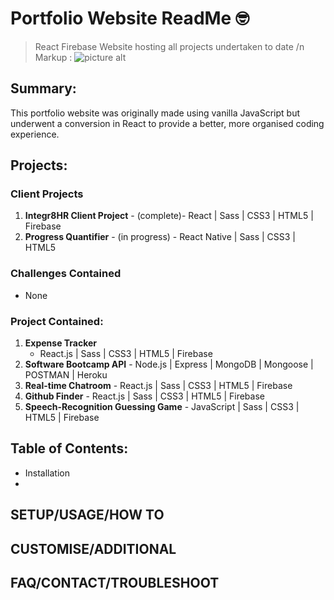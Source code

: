 
# Portfolio Website ReadMe :nerd_face:
> React Firebase Website hosting all projects undertaken to date
/n Markup : ![picture alt](http://via.placeholder.com/200x150 "Title is optional")

## Summary:
This portfolio website was originally made using vanilla JavaScript but underwent a conversion in React to provide a better, more organised coding experience.

## Projects:
### Client Projects
1. __Integr8HR Client Project__ - (complete)- React | Sass | CSS3 | HTML5 | Firebase
2. __Progress Quantifier__ - (in progress) - React Native | Sass | CSS3 | HTML5

### Challenges Contained
- None

### Project Contained:
1. __Expense Tracker__ 
   - React.js | Sass | CSS3 | HTML5 | Firebase
2. __Software Bootcamp API__ - Node.js | Express | MongoDB | Mongoose | POSTMAN | Heroku 
3. __Real-time Chatroom__ - React.js | Sass | CSS3 | HTML5 | Firebase
4. __Github Finder__ - React.js | Sass | CSS3 | HTML5 | Firebase
5. __Speech-Recognition Guessing Game__ - JavaScript | Sass | CSS3 | HTML5 | Firebase

## Table of Contents:
- Installation
- 

## SETUP/USAGE/HOW TO

## CUSTOMISE/ADDITIONAL

## FAQ/CONTACT/TROUBLESHOOT
